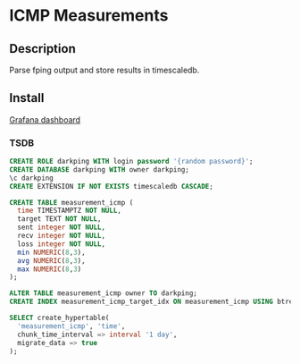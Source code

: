 # ICMP Measurements

## Description

Parse fping output and store results in timescaledb.

## Install

[Grafana dashboard](https://grafana.com/grafana/dashboards/11867)

### TSDB

```sql
CREATE ROLE darkping WITH login password '{random password}';
CREATE DATABASE darkping WITH owner darkping;
\c darkping
CREATE EXTENSION IF NOT EXISTS timescaledb CASCADE;

CREATE TABLE measurement_icmp (
  time TIMESTAMPTZ NOT NULL,
  target TEXT NOT NULL,
  sent integer NOT NULL,
  recv integer NOT NULL,
  loss integer NOT NULL,
  min NUMERIC(8,3),
  avg NUMERIC(8,3),
  max NUMERIC(8,3)
);

ALTER TABLE measurement_icmp owner TO darkping;
CREATE INDEX measurement_icmp_target_idx ON measurement_icmp USING btree(target);

SELECT create_hypertable(
  'measurement_icmp', 'time',
  chunk_time_interval => interval '1 day',
  migrate_data => true
);
```
